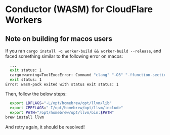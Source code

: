 # Conductor (WASM) for CloudFlare Workers

## Note on building for macos users

If you ran `cargo install -q worker-build && worker-build --release`, and faced something similar to the following error on macos:

```sh
  ...
  exit status: 1
  cargo:warning=ToolExecError: Command "clang" "-O3" "-ffunction-sections" "-fdata-sections" "-fPIC" "--target=wasm32-unknown-unknown" "-I" "wasm-shim/" "-I" "zstd/lib/" "-I" "zstd/lib/common" "-fvisibility=hidden" "-DXXH_STATIC_ASSERT=0" "-DZSTD_LIB_DEPRECATED=0" "-DXXH_PRIVATE_API=" "-DZSTDLIB_VISIBILITY=" "-DZSTDERRORLIB_VISIBILITY=" "-o" "/.../target/wasm32-unknown-unknown/release/build/zstd-sys-082f2962e2331fc1/out/zstd/lib/compress/zstd_ldm.o" "-c" "zstd/lib/compress/zstd_ldm.c" with args "clang" did not execute successfully (status code exit status: 1).
  exit status: 1
Error: wasm-pack exited with status exit status: 1
```

Then, follow the below steps:

```sh
  export LDFLAGS="-L/opt/homebrew/opt/llvm/lib"
  export CPPFLAGS="-I/opt/homebrew/opt/llvm/include"
  export PATH="/opt/homebrew/opt/llvm/bin:$PATH"
brew install llvm
```

And retry again, it should be resolved!
